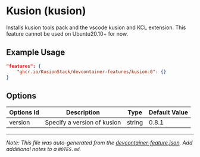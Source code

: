 
# Kusion (kusion)

Installs kusion tools pack and the vscode kusion and KCL extension. This feature cannot be used on Ubuntu20.10+ for now.

## Example Usage

```json
"features": {
    "ghcr.io/KusionStack/devcontainer-features/kusion:0": {}
}
```

## Options

| Options Id | Description | Type | Default Value |
|-----|-----|-----|-----|
| version | Specify a version of kusion | string | 0.8.1 |



---

_Note: This file was auto-generated from the [devcontainer-feature.json](https://github.com/KusionStack/devcontainer-features/blob/main/src/kusion/devcontainer-feature.json).  Add additional notes to a `NOTES.md`._
